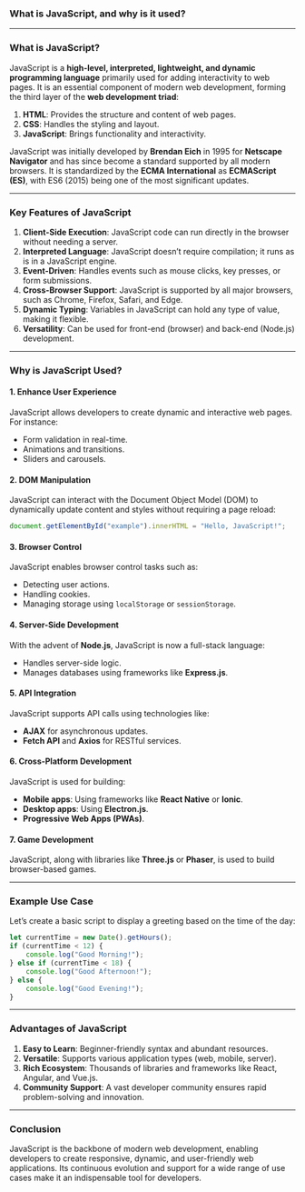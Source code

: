 ### **What is JavaScript, and why is it used?**

---

### **What is JavaScript?**

JavaScript is a **high-level, interpreted, lightweight, and dynamic programming language** primarily used for adding interactivity to web pages. It is an essential component of modern web development, forming the third layer of the **web development triad**:

1. **HTML**: Provides the structure and content of web pages.
2. **CSS**: Handles the styling and layout.
3. **JavaScript**: Brings functionality and interactivity.

JavaScript was initially developed by **Brendan Eich** in 1995 for **Netscape Navigator** and has since become a standard supported by all modern browsers. It is standardized by the **ECMA International** as **ECMAScript (ES)**, with ES6 (2015) being one of the most significant updates.

---

### **Key Features of JavaScript**
1. **Client-Side Execution**: JavaScript code can run directly in the browser without needing a server.
2. **Interpreted Language**: JavaScript doesn’t require compilation; it runs as is in a JavaScript engine.
3. **Event-Driven**: Handles events such as mouse clicks, key presses, or form submissions.
4. **Cross-Browser Support**: JavaScript is supported by all major browsers, such as Chrome, Firefox, Safari, and Edge.
5. **Dynamic Typing**: Variables in JavaScript can hold any type of value, making it flexible.
6. **Versatility**: Can be used for front-end (browser) and back-end (Node.js) development.

---

### **Why is JavaScript Used?**

#### 1. **Enhance User Experience**
JavaScript allows developers to create dynamic and interactive web pages. For instance:
- Form validation in real-time.
- Animations and transitions.
- Sliders and carousels.

#### 2. **DOM Manipulation**
JavaScript can interact with the Document Object Model (DOM) to dynamically update content and styles without requiring a page reload:
```javascript
document.getElementById("example").innerHTML = "Hello, JavaScript!";
```

#### 3. **Browser Control**
JavaScript enables browser control tasks such as:
- Detecting user actions.
- Handling cookies.
- Managing storage using `localStorage` or `sessionStorage`.

#### 4. **Server-Side Development**
With the advent of **Node.js**, JavaScript is now a full-stack language:
- Handles server-side logic.
- Manages databases using frameworks like **Express.js**.

#### 5. **API Integration**
JavaScript supports API calls using technologies like:
- **AJAX** for asynchronous updates.
- **Fetch API** and **Axios** for RESTful services.

#### 6. **Cross-Platform Development**
JavaScript is used for building:
- **Mobile apps**: Using frameworks like **React Native** or **Ionic**.
- **Desktop apps**: Using **Electron.js**.
- **Progressive Web Apps (PWAs)**.

#### 7. **Game Development**
JavaScript, along with libraries like **Three.js** or **Phaser**, is used to build browser-based games.

---

### **Example Use Case**
Let’s create a basic script to display a greeting based on the time of the day:

```javascript
let currentTime = new Date().getHours();
if (currentTime < 12) {
    console.log("Good Morning!");
} else if (currentTime < 18) {
    console.log("Good Afternoon!");
} else {
    console.log("Good Evening!");
}
```

---

### **Advantages of JavaScript**
1. **Easy to Learn**: Beginner-friendly syntax and abundant resources.
2. **Versatile**: Supports various application types (web, mobile, server).
3. **Rich Ecosystem**: Thousands of libraries and frameworks like React, Angular, and Vue.js.
4. **Community Support**: A vast developer community ensures rapid problem-solving and innovation.

---

### **Conclusion**
JavaScript is the backbone of modern web development, enabling developers to create responsive, dynamic, and user-friendly web applications. Its continuous evolution and support for a wide range of use cases make it an indispensable tool for developers.